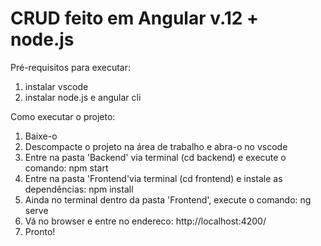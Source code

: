 # CRUD feito em Angular v.12 + node.js
Pré-requisitos para executar:
1. instalar vscode
2. instalar node.js e angular cli

Como executar o projeto:
1. Baixe-o
2. Descompacte o projeto na área de trabalho e abra-o no vscode
3. Entre na pasta 'Backend' via terminal (cd backend) e execute o comando: npm start
4. Entre na pasta 'Frontend'via terminal (cd frontend) e instale as dependências: npm install
5. Ainda no terminal dentro da pasta 'Frontend', execute o comando: ng serve
6. Vá no browser e entre no endereco: http://localhost:4200/
7. Pronto!
